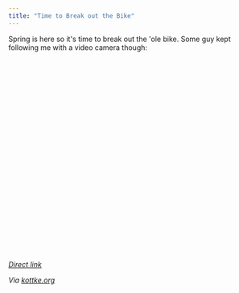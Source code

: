 ```yaml
---
title: "Time to Break out the Bike"
---
```

<p>Spring is here so it's time to break out the 'ole bike.  Some guy kept following me with a video camera though:</p>
<p><object width="480" height="385"><param name="movie" value="https://www.youtube.com/v/Z19zFlPah-o&hl=en&fs=1&rel=0"></param><param name="allowFullScreen" value="true"></param><param name="allowscriptaccess" value="always"></param><embed src="https://www.youtube.com/v/Z19zFlPah-o&hl=en&fs=1&rel=0" type="application/x-shockwave-flash" allowscriptaccess="always" allowfullscreen="true" width="480" height="385"></embed></object></p>
<p><em><a href="https://www.youtube.com/watch?v=Z19zFlPah-o&fmt=18">Direct link</a></em></p>
<p><em>Via <a href="https://www.kottke.org/09/04/parkour-on-a-bicycle">kottke.org</a></em></p>
